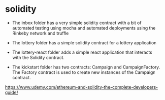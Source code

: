 # solidity

* The inbox folder has a very simple solidity contract with a bit of automated testing using mocha and automated deployments using the Rinkeby network and truffle

* The lottery folder has a simple solidity contract for a lottery application

* The lottery-react folder adds a simple react application that interacts with the Solidity contract.

* The kickstart folder has two contracts: Campaign and CampaignFactory. The Factory contract is used to create new instances of the Campaign contract.

https://www.udemy.com/ethereum-and-solidity-the-complete-developers-guide/